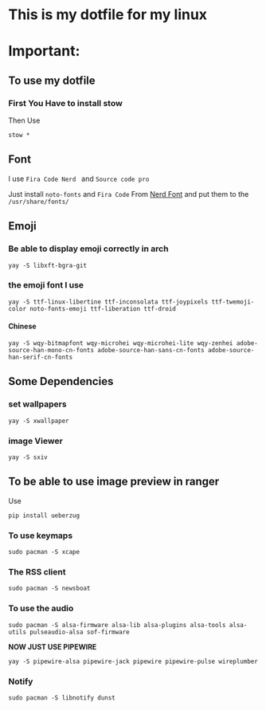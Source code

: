 # This is my dotfile for my linux 

# Important:

## To use my dotfile 

### First You Have to install  stow  

Then Use 

`stow *`



## Font 
I use `Fira Code Nerd ` and `Source code pro `

Just install `noto-fonts` and `Fira Code` From [Nerd Font](https://www.nerdfonts.com/)  and put them to the `/usr/share/fonts/`

## Emoji 
### Be able to display emoji correctly in arch

`yay -S libxft-bgra-git`
### the emoji font I use 
```
yay -S ttf-linux-libertine ttf-inconsolata ttf-joypixels ttf-twemoji-color noto-fonts-emoji ttf-liberation ttf-droid
```
#### Chinese
```
yay -S wqy-bitmapfont wqy-microhei wqy-microhei-lite wqy-zenhei adobe-source-han-mono-cn-fonts adobe-source-han-sans-cn-fonts adobe-source-han-serif-cn-fonts
```

## Some Dependencies
### set wallpapers 
```
yay -S xwallpaper
```
### image Viewer
```
yay -S sxiv
```

## To be able to use image preview in ranger 

Use 
```
pip install ueberzug
```

### To use keymaps<LeftRelease> 
```
sudo pacman -S xcape
```

### The RSS client 
```
sudo pacman -S newsboat
```

### To use the audio  
```
sudo pacman -S alsa-firmware alsa-lib alsa-plugins alsa-tools alsa-utils pulseaudio-alsa sof-firmware
```

**NOW JUST USE PIPEWIRE** 
```
yay -S pipewire-alsa pipewire-jack pipewire pipewire-pulse wireplumber
```


### Notify 

```
sudo pacman -S libnotify dunst
```
